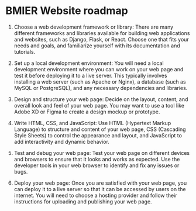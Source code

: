 # BMIER Website roadmap

1. Choose a web development framework or library: There are many different frameworks and libraries available for building web applications and websites, such as Django, Flask, or React. Choose one that fits your needs and goals, and familiarize yourself with its documentation and tutorials.

2. Set up a local development environment: You will need a local development environment where you can work on your web page and test it before deploying it to a live server. This typically involves installing a web server (such as Apache or Nginx), a database (such as MySQL or PostgreSQL), and any necessary dependencies and libraries.

3. Design and structure your web page: Decide on the layout, content, and overall look and feel of your web page. You may want to use a tool like Adobe XD or Figma to create a design mockup or prototype.

4. Write HTML, CSS, and JavaScript: Use HTML (Hypertext Markup Language) to structure and content of your web page, CSS (Cascading Style Sheets) to control the appearance and layout, and JavaScript to add interactivity and dynamic behavior.

5. Test and debug your web page: Test your web page on different devices and browsers to ensure that it looks and works as expected. Use the developer tools in your web browser to identify and fix any issues or bugs.

6. Deploy your web page: Once you are satisfied with your web page, you can deploy it to a live server so that it can be accessed by users on the internet. You will need to choose a hosting provider and follow their instructions for uploading and publishing your web page.